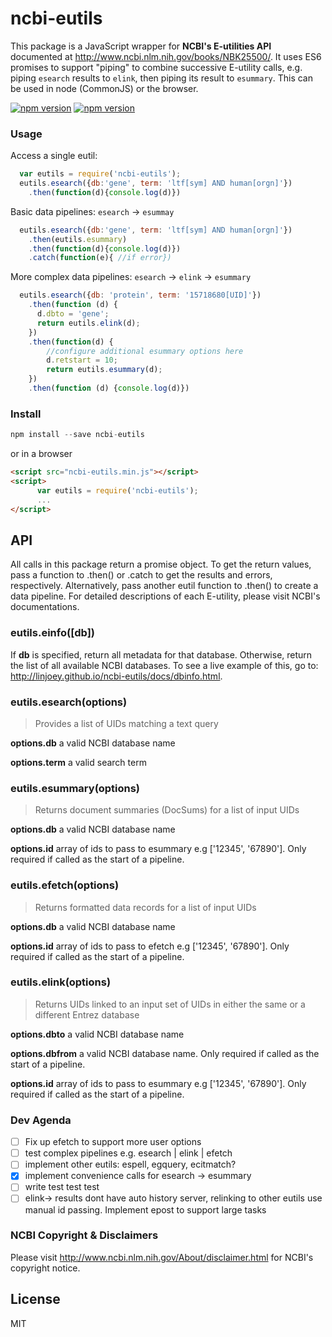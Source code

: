 # ncbi-eutils

This package is a JavaScript wrapper for **NCBI's E-utilities API** documented at http://www.ncbi.nlm.nih.gov/books/NBK25500/. It uses  ES6 promises to support "piping" to combine successive E-utility calls, e.g. piping `esearch` results to `elink`, then piping its result to `esummary`. This can be used in node (CommonJS) or the browser.

[![npm version](https://badge.fury.io/js/ncbi-eutils.svg)](http://badge.fury.io/js/ncbi-eutils)
[![npm version](https://img.shields.io/badge/license-MIT-blue.svg)]()

### Usage
Access a single eutil:
```javascript
  var eutils = require('ncbi-eutils');
  eutils.esearch({db:'gene', term: 'ltf[sym] AND human[orgn]'})
    .then(function(d){console.log(d)})
```

Basic data pipelines: `esearch` -> `esummay`
```javascript
  eutils.esearch({db:'gene', term: 'ltf[sym] AND human[orgn]'})
    .then(eutils.esummary)
    .then(function(d){console.log(d)})
    .catch(function(e){ //if error})
```

More complex data pipelines: `esearch` -> `elink` -> `esummary` 
```javascript
  eutils.esearch({db: 'protein', term: '15718680[UID]'})
    .then(function (d) {
      d.dbto = 'gene';
      return eutils.elink(d);
    })
    .then(function(d) {
        //configure additional esummary options here
        d.retstart = 10;
        return eutils.esummary(d);
    })
    .then(function (d) {console.log(d)})
```


### Install
```javascript
npm install --save ncbi-eutils
```
or in a browser
```html
<script src="ncbi-eutils.min.js"></script>
<script>
      var eutils = require('ncbi-eutils');
      ...
</script>
```

## API

All calls in this package return a promise object. To get the return values, pass a function to .then() or .catch to get the results and errors, respectively. Alternatively, pass another eutil function to .then() to create a data pipeline. For detailed descriptions of each E-utility, please visit NCBI's documentations.

### eutils.einfo([db])
If **db** is specified, return all metadata for that database. Otherwise, return the list of all available NCBI databases. To see a live example of this, go to: http://linjoey.github.io/ncbi-eutils/docs/dbinfo.html.

### eutils.esearch(options)
> Provides a list of UIDs matching a text query

**options.db** a valid NCBI database name

**options.term** a valid search term

### eutils.esummary(options)
> Returns document summaries (DocSums) for a list of input UIDs

**options.db** a valid NCBI database name

**options.id** array of ids to pass to esummary e.g ['12345', '67890']. Only required if called as the start of a pipeline.

### eutils.efetch(options)
> Returns formatted data records for a list of input UIDs

**options.db** a valid NCBI database name

**options.id** array of ids to pass to efetch e.g ['12345', '67890']. Only required if called as the start of a pipeline.

### eutils.elink(options)
> Returns UIDs linked to an input set of UIDs in either the same or a different Entrez database

**options.dbto** a valid NCBI database name

**options.dbfrom** a valid NCBI database name. Only required if called as the start of a pipeline.

**options.id** array of ids to pass to esummary e.g ['12345', '67890']. Only required if called as the start of a pipeline.



### Dev Agenda
- [ ] Fix up efetch to support more user options
- [ ] test complex pipelines e.g. esearch | elink | efetch
- [ ] implement other eutils: espell, egquery, ecitmatch?
- [x] implement convenience calls for esearch -> esummary
- [ ] write test test test
- [ ] elink-> results dont have auto history server, relinking to other eutils use manual id passing. Implement epost to support large tasks

### NCBI Copyright & Disclaimers
Please visit http://www.ncbi.nlm.nih.gov/About/disclaimer.html for NCBI's copyright notice.

## License
MIT
